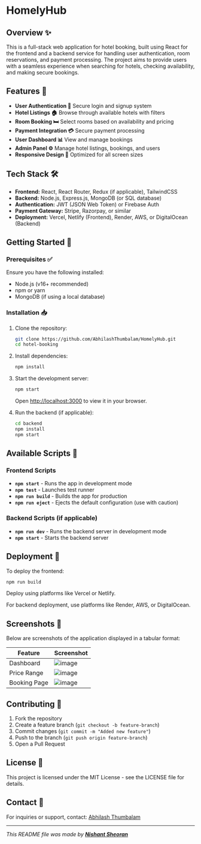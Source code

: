 # HomelyHub

## Overview ✨
This is a full-stack web application for hotel booking, built using React for the frontend and a backend service for handling user authentication, room reservations, and payment processing. The project aims to provide users with a seamless experience when searching for hotels, checking availability, and making secure bookings.

## Features 🌟
- **User Authentication 🔐** Secure login and signup system
- **Hotel Listings 🏠** Browse through available hotels with filters
- **Room Booking 🛏️** Select rooms based on availability and pricing
- **Payment Integration 💳** Secure payment processing
- **User Dashboard 📊** View and manage bookings
- **Admin Panel ⚙️** Manage hotel listings, bookings, and users
- **Responsive Design 📱** Optimized for all screen sizes

## Tech Stack 🛠️
- **Frontend:** React, React Router, Redux (if applicable), TailwindCSS
- **Backend:** Node.js, Express.js, MongoDB (or SQL database)
- **Authentication:** JWT (JSON Web Token) or Firebase Auth
- **Payment Gateway:** Stripe, Razorpay, or similar
- **Deployment:** Vercel, Netlify (Frontend), Render, AWS, or DigitalOcean (Backend)

## Getting Started 🚀
### Prerequisites ✅
Ensure you have the following installed:
- Node.js (v16+ recommended)
- npm or yarn
- MongoDB (if using a local database)

### Installation 📥
1. Clone the repository:
   ```bash
   git clone https://github.com/AbhilashThumbalam/HomelyHub.git
   cd hotel-booking
   ```

2. Install dependencies:
   ```bash
   npm install
   ```

3. Start the development server:
   ```bash
   npm start
   ```
   Open [http://localhost:3000](http://localhost:3000) to view it in your browser.

4. Run the backend (if applicable):
   ```bash
   cd backend
   npm install
   npm start
   ```

## Available Scripts 📝
### Frontend Scripts
- **`npm start`** - Runs the app in development mode
- **`npm test`** - Launches test runner
- **`npm run build`** - Builds the app for production
- **`npm run eject`** - Ejects the default configuration (use with caution)

### Backend Scripts (if applicable)
- **`npm run dev`** - Runs the backend server in development mode
- **`npm start`** - Starts the backend server

## Deployment 🚀
To deploy the frontend:
```bash
npm run build
```
Deploy using platforms like Vercel or Netlify.

For backend deployment, use platforms like Render, AWS, or DigitalOcean.

## Screenshots 📸
Below are screenshots of the application displayed in a tabular format:

| Feature | Screenshot |
|---------|------------|
| Dashboard | ![image](https://github.com/user-attachments/assets/238522c4-909c-4262-9290-348c87b4f2f2) |
| Price Range | ![image](https://github.com/user-attachments/assets/eea520c2-8af7-4688-9973-160ba045e836) |
| Booking Page | ![image](https://github.com/user-attachments/assets/75d981be-1160-48e2-9695-36fb7c9c6020) |

## Contributing 🤝
1. Fork the repository
2. Create a feature branch (`git checkout -b feature-branch`)
3. Commit changes (`git commit -m "Added new feature"`)
4. Push to the branch (`git push origin feature-branch`)
5. Open a Pull Request

## License 📜
This project is licensed under the MIT License - see the LICENSE file for details.

## Contact 📧
For inquiries or support, contact: [Abhilash Thumbalam](https://github.com/AbhilashThumbalam)

---
_This README file was made by [**Nishant Sheoran**](www.github.com/nishant-sheoran)_







